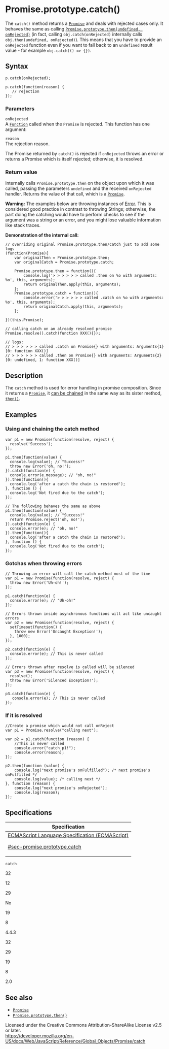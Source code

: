 # Promise.prototype.catch()

The `catch()` method returns a [`Promise`](../promise) and deals with rejected cases only. It behaves the same as calling [`Promise.prototype.then(undefined, onRejected)`](then) (in fact, calling `obj.catch(onRejected)` internally calls `obj.then(undefined, onRejected)`). This means that you have to provide an `onRejected` function even if you want to fall back to an `undefined` result value - for example `obj.catch(() => {})`.

## Syntax

    p.catch(onRejected);

    p.catch(function(reason) {
       // rejection
    });

### Parameters

`onRejected`  
A [`Function`](../function) called when the `Promise` is rejected. This function has one argument:

`reason`  
The rejection reason.

The Promise returned by `catch()` is rejected if `onRejected` throws an error or returns a Promise which is itself rejected; otherwise, it is resolved.

### Return value

Internally calls `Promise.prototype.then` on the object upon which it was called, passing the parameters `undefined` and the received `onRejected` handler. Returns the value of that call, which is a [`Promise`](../promise).

**Warning:** The examples below are throwing instances of [Error](../error). This is considered good practice in contrast to throwing Strings; otherwise, the part doing the catching would have to perform checks to see if the argument was a string or an error, and you might lose valuable information like stack traces.

**Demonstration of the internal call:**

    // overriding original Promise.prototype.then/catch just to add some logs
    (function(Promise){
        var originalThen = Promise.prototype.then;
        var originalCatch = Promise.prototype.catch;

        Promise.prototype.then = function(){
            console.log('> > > > > > called .then on %o with arguments: %o', this, arguments);
            return originalThen.apply(this, arguments);
        };
        Promise.prototype.catch = function(){
            console.error('> > > > > > called .catch on %o with arguments: %o', this, arguments);
            return originalCatch.apply(this, arguments);
        };

    })(this.Promise);

    // calling catch on an already resolved promise
    Promise.resolve().catch(function XXX(){});

    // logs:
    // > > > > > > called .catch on Promise{} with arguments: Arguments{1} [0: function XXX()]
    // > > > > > > called .then on Promise{} with arguments: Arguments{2} [0: undefined, 1: function XXX()]

## Description

The `catch` method is used for error handling in promise composition. Since it returns a [`Promise`](../promise), it [can be chained](https://developer.mozilla.org/en-US/docs/Web/JavaScript/Guide/Using_promises#chaining_after_a_catch) in the same way as its sister method, [`then()`](then).

## Examples

### Using and chaining the catch method

    var p1 = new Promise(function(resolve, reject) {
      resolve('Success');
    });

    p1.then(function(value) {
      console.log(value); // "Success!"
      throw new Error('oh, no!');
    }).catch(function(e) {
      console.error(e.message); // "oh, no!"
    }).then(function(){
      console.log('after a catch the chain is restored');
    }, function () {
      console.log('Not fired due to the catch');
    });

    // The following behaves the same as above
    p1.then(function(value) {
      console.log(value); // "Success!"
      return Promise.reject('oh, no!');
    }).catch(function(e) {
      console.error(e); // "oh, no!"
    }).then(function(){
      console.log('after a catch the chain is restored');
    }, function () {
      console.log('Not fired due to the catch');
    });

### Gotchas when throwing errors

    // Throwing an error will call the catch method most of the time
    var p1 = new Promise(function(resolve, reject) {
      throw new Error('Uh-oh!');
    });

    p1.catch(function(e) {
      console.error(e); // "Uh-oh!"
    });

    // Errors thrown inside asynchronous functions will act like uncaught errors
    var p2 = new Promise(function(resolve, reject) {
      setTimeout(function() {
        throw new Error('Uncaught Exception!');
      }, 1000);
    });

    p2.catch(function(e) {
      console.error(e); // This is never called
    });

    // Errors thrown after resolve is called will be silenced
    var p3 = new Promise(function(resolve, reject) {
      resolve();
      throw new Error('Silenced Exception!');
    });

    p3.catch(function(e) {
       console.error(e); // This is never called
    });

### If it is resolved

    //Create a promise which would not call onReject
    var p1 = Promise.resolve("calling next");

    var p2 = p1.catch(function (reason) {
        //This is never called
        console.error("catch p1!");
        console.error(reason);
    });

    p2.then(function (value) {
        console.log("next promise's onFulfilled"); /* next promise's onFulfilled */
        console.log(value); /* calling next */
    }, function (reason) {
        console.log("next promise's onRejected");
        console.log(reason);
    });

## Specifications

<table><thead><tr class="header"><th>Specification</th></tr></thead><tbody><tr class="odd"><td><a href="https://tc39.es/ecma262/#sec-promise.prototype.catch">ECMAScript Language Specification (ECMAScript) 
<br/>

<span class="small">#sec-promise.prototype.catch</span></a></td></tr></tbody></table>

`catch`

32

12

29

No

19

8

4.4.3

32

29

19

8

2.0

## See also

-   [`Promise`](../promise)
-   [`Promise.prototype.then()`](then)

 
Licensed under the Creative Commons Attribution-ShareAlike License v2.5 or later.  
<a href="https://developer.mozilla.org/en-US/docs/Web/JavaScript/Reference/Global_Objects/Promise/catch" class="_attribution-link">https://developer.mozilla.org/en-US/docs/Web/JavaScript/Reference/Global_Objects/Promise/catch</a>

